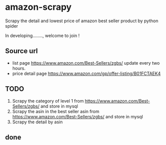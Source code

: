 # amazon-scrapy
Scrapy the  detail and lowest price of amazon  best seller product by python spider
 
In developing........, welcome to join ! 

## Source url
* list page
https://www.amazon.com/Best-Sellers/zgbs/     update every two hours.
* price detail page
https://www.amazon.com/gp/offer-listing/B01FCTAEK4  


## TODO
1. Scrapy  the category of level 1 from https://www.amazon.com/Best-Sellers/zgbs/ and store in mysql
2. Scrapy the asin in the best seller asin from https://www.amazon.com/Best-Sellers/zgbs/ and store in mysql
3. Scrapy the detail by asin

## done




